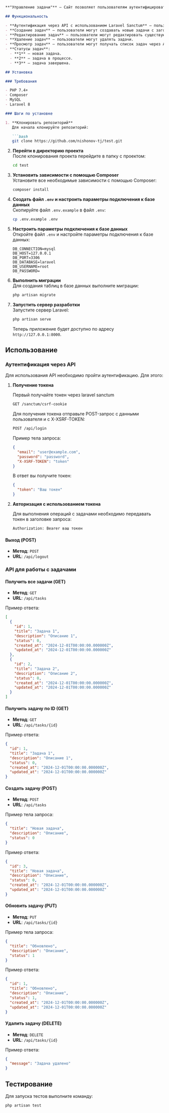 ```markdown
**"Управление задачи"** — Сайт позволяет пользователям аутентифицироваться через Laravel Sanctum, получать токен для доступа к системе и выполнять операции с задачами через API.

## Функциональность

- **Аутентификация через API с использованием Laravel Sanctum** — пользователи могут получить токен для доступа к системе и выполнять операции с задачами.
- **Создание задач** — пользователи могут создавать новые задачи с заголовком, описанием и статусом.
- **Редактирование задач** — пользователи могут редактировать существующие задачи.
- **Удаление задач** — пользователи могут удалять задачи.
- **Просмотр задач** — пользователи могут получать список задач через API.
- **Статусы задач**:
  - **1** — новая задача.
  - **2** — задача в процессе.
  - **3** — задача завершена.

## Установка

### Требования

- PHP 7.4+
- Composer
- MySQL
- Laravel 8

### Шаги по установке

1. **Клонировать репозиторий**  
   Для начала клонируйте репозиторий:

   ```bash
   git clone https://github.com/nishonov-tj/test.git
   ```

2. **Перейти в директорию проекта**  
   После клонирования проекта перейдите в папку с проектом:

   ```bash
   cd test
   ```

3. **Установить зависимости с помощью Composer**  
   Установите все необходимые зависимости с помощью Composer:

   ```bash
   composer install
   ```

4. **Создать файл `.env` и настроить параметры подключения к базе данных**  
   Скопируйте файл `.env.example` в файл `.env`:

   ```bash
   cp .env.example .env
   ```

5. **Настроить параметры подключения к базе данных**  
   Откройте файл `.env` и настройте параметры подключения к базе данных:

   ```dotenv
   DB_CONNECTION=mysql
   DB_HOST=127.0.0.1
   DB_PORT=3306
   DB_DATABASE=laravel
   DB_USERNAME=root
   DB_PASSWORD=
   ```

6. **Выполнить миграции**  
   Для создания таблиц в базе данных выполните миграции:

   ```bash
   php artisan migrate
   ```

7. **Запустить сервер разработки**  
   Запустите сервер Laravel:

   ```bash
   php artisan serve
   ```

   Теперь приложение будет доступно по адресу `http://127.0.0.1:8000`.

## Использование

### Аутентификация через API

Для использования API необходимо пройти аутентификацию. Для этого:

1. **Получение токена**

    Первый получайте токен через laravel sanctum
    ```bash
    GET /sanctum/csrf-cookie
    ```
    
   Для получения токена отправьте POST-запрос с данными пользователя и с X-XSRF-TOKEN:

   ```bash
   POST /api/login
   ```

   Пример тела запроса:

   ```json
   {
     "email": "user@example.com",
     "password": "password",
     "X-XSRF-TOKEN": "token"
   }
   ```

   В ответ вы получите токен:

   ```json
   {
     "token": "Ваш токен"
   }
   ```

2. **Авторизация с использованием токена**

   Для выполнения операций с задачами необходимо передавать токен в заголовке запроса:

   ```bash
   Authorization: Bearer ваш токен
   ```
  #### Выход (POST)
- **Метод**: `POST`
- **URL**: `/api/logout`
  

### API для работы с задачами

#### Получить все задачи (GET)
- **Метод**: `GET`
- **URL**: `/api/tasks`

Пример ответа:

```json
[
  {
    "id": 1,
    "title": "Задача 1",
    "description": "Описание 1",
    "status": 0,
    "created_at": "2024-12-01T00:00:00.000000Z",
    "updated_at": "2024-12-01T00:00:00.000000Z"
  },
  {
    "id": 2,
    "title": "Задача 2",
    "description": "Описание 2",
    "status": 0,
    "created_at": "2024-12-01T00:00:00.000000Z",
    "updated_at": "2024-12-01T00:00:00.000000Z"
  }
]
```

#### Получить задачу по ID (GET)
- **Метод**: `GET`
- **URL**: `/api/tasks/{id}`

Пример ответа:

```json
{
  "id": 1,
  "title": "Задача 1",
  "description": "Описание 1",
  "status": 0,
  "created_at": "2024-12-01T00:00:00.000000Z",
  "updated_at": "2024-12-01T00:00:00.000000Z"
}
```

#### Создать задачу (POST)
- **Метод**: `POST`
- **URL**: `/api/tasks`

Пример тела запроса:

```json
{
  "title": "Новая задача",
  "description": "Описание",
  "status": 0
}
```

Пример ответа:

```json
{
  "id": 3,
  "title": "Новая задача",
  "description": "Описание",
  "status": 0,
  "created_at": "2024-12-01T00:00:00.000000Z",
  "updated_at": "2024-12-01T00:00:00.000000Z"
}
```

#### Обновить задачу (PUT)
- **Метод**: `PUT`
- **URL**: `/api/tasks/{id}`

Пример тела запроса:

```json
{
  "title": "Обновлено",
  "description": "Описание",
  "status": 1
}
```

Пример ответа:

```json
{
  "id": 1,
  "title": "Обновлено",
  "description": "Описание",
  "status": 1,
  "created_at": "2024-12-01T00:00:00.000000Z",
  "updated_at": "2024-12-01T00:00:00.000000Z"
}
```

#### Удалить задачу (DELETE)
- **Метод**: `DELETE`
- **URL**: `/api/tasks/{id}`

Пример ответа:

```json
{
  "message": "Задача удалено"
}
```

## Тестирование

Для запуска тестов выполните команду:

```bash
php artisan test
```
